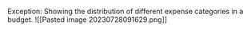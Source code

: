 Exception: Showing the distribution of different expense categories in a budget.
![[Pasted image 20230728091629.png]]
